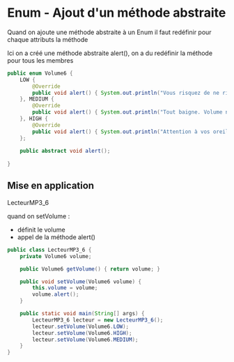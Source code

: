 # Enum - Ajout d'un méthode abstraite

Quand on ajoute une méthode abstraite à un Enum il faut redéfinir pour chaque attributs la méthode


Ici on a créé une méthode abstraite alert(), on a du redéfinir la méthode pour tous les membres

````java
public enum Volume6 {
	LOW {
		@Override
		public void alert() { System.out.println("Vous risquez de ne rien entendre"); }
	}, MEDIUM {
		@Override
		public void alert() { System.out.println("Tout baigne. Volume normal !"); }
	}, HIGH {
		@Override
		public void alert() { System.out.println("Attention à vos oreilles"); }
	};
	
	public abstract void alert();
	
}
````

## Mise en application

LecteurMP3_6

quand on setVolume :

- définit le volume
- appel de la méthode alert()

````java
public class LecteurMP3_6 {
	private Volume6 volume;

	public Volume6 getVolume() { return volume; }

	public void setVolume(Volume6 volume) {
		this.volume = volume;
		volume.alert();
	}

	public static void main(String[] args) {
		LecteurMP3_6 lecteur = new LecteurMP3_6();
		lecteur.setVolume(Volume6.LOW);
		lecteur.setVolume(Volume6.HIGH);
		lecteur.setVolume(Volume6.MEDIUM);
	}
}
````

